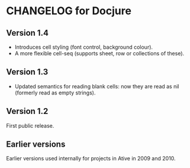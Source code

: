 # CHANGELOG for Docjure


## Version 1.4 
* Introduces cell styling (font control, background colour).
* A more flexible cell-seq (supports sheet, row or collections of these).


## Version 1.3
* Updated semantics for reading blank cells: now they are read as nil (formerly read as empty strings).


## Version 1.2 

First public release.

## Earlier versions

Earlier versions used internally for projects in Ative in 2009 and
2010.



